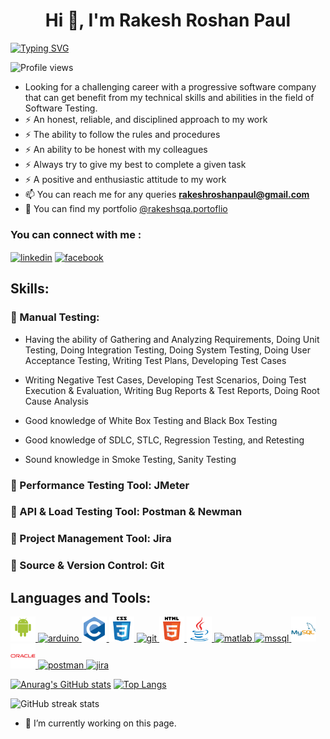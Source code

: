 <h1 align="center">Hi 👋, I'm Rakesh Roshan Paul</h1>

[![Typing SVG](https://readme-typing-svg.demolab.com?font=Fira+Code&weight=200&size=18&duration=4500&pause=2000&color=AE4E27FF&vCenter=true&multiline=true&width=600&height=60&lines=A+Software+Quality+Assurance+Enthusiastic+from+Bangladesh)](https://git.io/typing-svg)

![Profile views](https://gpvc.arturio.dev/Rakesh6430)
- Looking for a challenging career with a progressive software company that can get benefit from my technical skills and abilities in the field of Software Testing.
- ⚡ An honest, reliable, and disciplined approach to my work
- ⚡ The ability to follow the rules and procedures
- ⚡ An ability to be honest with my colleagues 
- ⚡ Always try to give my best to complete a given task
- ⚡ A positive and enthusiastic attitude to my work
- 📫 You can reach me for any queries **rakeshroshanpaul@gmail.com**
- 📄 You can find my portfolio [@rakeshsqa.portoflio](https://rakesh6430.github.io/rakeshsqa.portfolio/index.html)

### You can connect with me :

<p align="left">
<a href="https://www.linkedin.com/in/rakesh-roshan-paul-343939143/" target="blank"><img align="center" src="https://raw.githubusercontent.com/rahuldkjain/github-profile-readme-generator/master/src/images/icons/Social/linked-in-alt.svg" alt="linkedin" height="30" width="40" /></a>
<a href="https://www.facebook.com/rakesh.roshanpaul" target="blank"><img align="center" src="https://raw.githubusercontent.com/rahuldkjain/github-profile-readme-generator/master/src/images/icons/Social/facebook.svg" alt="facebook" height="30" width="40" /></a>
</p>

<h2 align="left">Skills:</h2>


### 📌 Manual Testing:

   - Having the ability of Gathering and Analyzing Requirements, Doing Unit Testing, Doing Integration Testing, Doing System Testing, Doing User Acceptance Testing,        Writing Test Plans, Developing Test Cases
   
   - Writing Negative Test Cases, Developing Test Scenarios, Doing Test Execution &  Evaluation, Writing Bug Reports & Test      Reports, Doing Root Cause Analysis

   - Good knowledge of White Box Testing and Black Box Testing

   - Good knowledge of SDLC, STLC, Regression Testing, and Retesting

   - Sound knowledge in Smoke Testing, Sanity Testing

### 📌 Performance Testing Tool: JMeter

### 📌 API & Load Testing Tool: Postman & Newman 

### 📌 Project Management Tool: Jira

### 📌 Source & Version Control: Git

<h2 align="left">Languages and Tools:</h2>

<p align="left"> <a href="https://developer.android.com" target="_blank" rel="noreferrer">                                                                         <img src="https://raw.githubusercontent.com/devicons/devicon/master/icons/android/android-original-wordmark.svg" alt="android" width="40" height="40"/> </a> 
<a href="https://www.arduino.cc/" target="_blank" rel="noreferrer">  <img src="https://cdn.worldvectorlogo.com/logos/arduino-1.svg" alt="arduino" width="40" height="40"/> </a> 
<a href="https://www.cprogramming.com/" target="_blank" rel="noreferrer">  <img src="https://raw.githubusercontent.com/devicons/devicon/master/icons/c/c-original.svg" alt="c" width="40" height="40"/> </a>    
<a href="https://www.w3schools.com/cpp/" target="_blank" rel="noreferrer">  <img src="https://raw.githubusercontent.com/devicons/devicon/master/icons/css3/css3-original-wordmark.svg" alt="css3" width="40" height="40"/> </a>
<a href="https://git-scm.com" target="_blank" rel="noreferrer"><img src="https://www.vectorlogo.zone/logos/git-scm/git-scm-icon.svg" alt="git" width="40" height="40"/> </a>   
<a href="https://www.w3.org/html/" target="_blank" rel="noreferrer"> <img src="https://raw.githubusercontent.com/devicons/devicon/master/icons/html5/html5-original-wordmark.svg" alt="html5" width="40" height="40"/> </a>   
<a href="https://www.java.com" target="_blank" rel="noreferrer"> <img src="https://raw.githubusercontent.com/devicons/devicon/master/icons/java/java-original.svg" alt="java" width="40" height="40"/> </a> 
<a href="https://www.mathworks.com/products/matlab.html" target="_blank" rel="noreferrer"> <img src="https://upload.wikimedia.org/wikipedia/commons/2/21/Matlab_Logo.png" alt="matlab" width="40" height="40"/> </a> 
<a href="https://www.microsoft.com/en-us/sql-server" target="_blank" rel="noreferrer"> <img src="https://www.svgrepo.com/show/303229/microsoft-sql-server-logo.svg" alt="mssql" width="40" height="40"/> </a>
<a href="https://www.mysql.com/" target="_blank" rel="noreferrer"> <img src="https://raw.githubusercontent.com/devicons/devicon/master/icons/mysql/mysql-original-wordmark.svg" alt="mysql" width="40" height="40"/> </a> 
<a href="https://www.oracle.com/" target="_blank" rel="noreferrer"> <img src="https://raw.githubusercontent.com/devicons/devicon/master/icons/oracle/oracle-original.svg" alt="oracle" width="40" height="40"/> </a> 
<a href="https://www.postman.com/api-platform/api-testing" target="_blank" rel="noreferrer"> <img src="https://www.vectorlogo.zone/logos/getpostman/getpostman-icon.svg" alt="postman" width="40" height="40"/> </a> 
<a href="https://www.atlassian.com/software/jira" target="_blank" rel="noreferrer"> <img src="https://www.vectorlogo.zone/logos/atlassian_jira/atlassian_jira-icon.svg" alt="jira" width="40" height="40"/> </a> 
 </p>

[![Anurag's GitHub stats](https://github-readme-stats.vercel.app/api?username=Rakesh6430)](https://github.com/anuraghazra/github-readme-stats)
[![Top Langs](https://github-readme-stats.vercel.app/api/top-langs/?username=Rakesh6430&hide_progress=true)](https://github.com/anuraghazra/github-readme-stats)

![GitHub streak stats](https://streak-stats.demolab.com/?user=Rakesh6430)  


- 🔭 I’m currently working on this page. 




